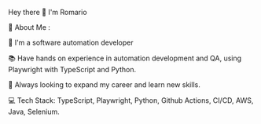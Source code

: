 
Hey there 👋 I'm Romario


💫 About Me :

🚀 I'm a software automation developer

📚 Have hands on experience in automation development and QA, using Playwright with TypeScript and Python.

👯 Always looking to expand my career and learn new skills.



💻 Tech Stack:
TypeScript, Playwright, Python, Github Actions, CI/CD, AWS, Java, Selenium.
